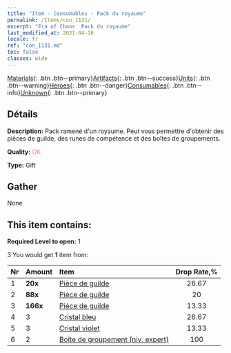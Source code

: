 ```yaml
---
title: "Item - Consumables - Pack du royaume"
permalink: /Items/con_1131/
excerpt: "Era of Chaos  Pack du royaume"
last_modified_at: 2021-04-16
locale: fr
ref: "con_1131.md"
toc: false
classes: wide
---
```

 [Materials](/fr/Items/){: .btn .btn--primary}[Artifacts](/fr/Items/Artifacts/){: .btn .btn--success}[Units](/fr/Items/Units/){: .btn .btn--warning}[Heroes](/fr/Items/Heroes/){: .btn .btn--danger}[Consumables](/fr/Items/Consumables/){: .btn .btn--info}[Unknown](/fr/Items/Unknown/){: .btn .btn--primary}

## Détails
 **Description:** Pack ramené d'un royaume. Peut vous permettre d'obtenir des pièces de guilde, des runes de compétence et des boîtes de groupements.

 **Quality:** <span style="color: #DA70D6">OK</span>

 **Type:** Gift

## Gather

  None

## This item contains:

 **Required Level to open:** 1

 3 You would get **1** item  from:

  | Nr | Amount |     Item    | Drop Rate,% |
  |:---|:-------|:------------|:---------:|
  | 1 |  **20x** | [Pièce de guilde](/fr/Items/con_896/) | 26.67 | 
  | 2 |  **88x** | [Pièce de guilde](/fr/Items/con_896/) | 20 | 
  | 3 |  **166x** | [Pièce de guilde](/fr/Items/con_896/) | 13.33 | 
  | 4 | 3 | [Cristal bleu](/fr/Items/con_716/) | 26.67 | 
  | 5 | 3 | [Cristal violet](/fr/Items/con_720/) | 13.33 | 
  | 6 | 2 | [Boîte de groupement (niv. expert)](/fr/Items/con_760/) | 100 | 
